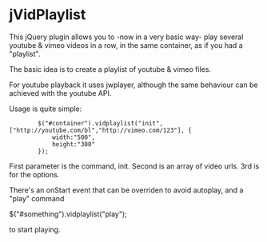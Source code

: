 jVidPlaylist
============

This jQuery plugin allows you to -now in a very basic way- play several youtube & vimeo videos in a row, in the same container, as if you had a "playlist".

The basic idea is to create a playlist of youtube & vimeo files.

For youtube playback it uses jwplayer, although the same behaviour can be achieved with the youtube API.

Usage is quite simple:

			$("#container").vidplaylist("init", ["http://youtube.com/bl","http://vimeo.com/123"], {
				width:"500",
				height:"300"
			});
			
			
First parameter is the command, init. Second is an array of video urls. 3rd is for the options.

There's an onStart event that can be overriden to avoid autoplay, and a "play" command

$("#something").vidplaylist("play");

to start playing.
